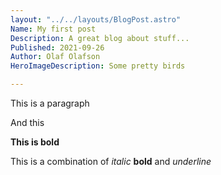 ```yaml
---
layout: "../../layouts/BlogPost.astro"
Name: My first post
Description: A great blog about stuff...
Published: 2021-09-26
Author: Olaf Olafson
HeroImageDescription: Some pretty birds

---
```


This is a paragraph 

And this 

**This is bold** 

This is a combination of *italic* **bold**  and  *underline* 
